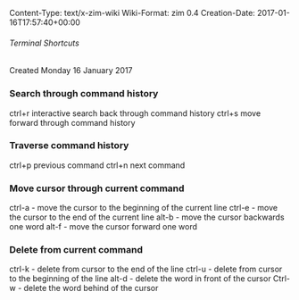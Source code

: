 Content-Type: text/x-zim-wiki
Wiki-Format: zim 0.4
Creation-Date: 2017-01-16T17:57:40+00:00

###### Terminal Shortcuts ######
Created Monday 16 January 2017

### Search through command history ###
ctrl+r interactive search back through command history
ctrl+s move forward through command history

### Traverse command history ###
ctrl+p previous command
ctrl+n next command

### Move cursor through current command ###
ctrl-a - move the cursor to the beginning of the current line
ctrl-e - move the cursor to the end of the current line
alt-b - move the cursor backwards one word
alt-f - move the cursor forward one word

### Delete from current command ###
ctrl-k - delete from cursor to the end of the line
ctrl-u - delete from cursor to the beginning of the line
alt-d - delete the word in front of the cursor
Ctrl-w - delete the word behind of the cursor
